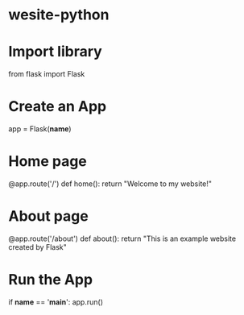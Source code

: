 # wesite-python

# Import library
from flask import Flask

# Create an App
app = Flask(__name__)

# Home page
@app.route('/')
def home():
    return "Welcome to my website!"

# About page
@app.route('/about')
def about():
    return "This is an example website created by Flask"

# Run the App
if __name__ == '__main__':
    app.run()
